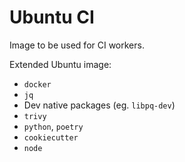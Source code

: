 # Ubuntu CI

Image to be used for CI workers.

Extended Ubuntu image:

- `docker`
- `jq`
- Dev native packages (eg. `libpq-dev`)
- `trivy`
- `python`, `poetry`
- `cookiecutter`
- `node`
